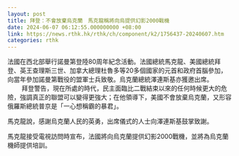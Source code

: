 ```yaml
---
layout: post
title: 拜登：不會放棄烏克蘭　馬克龍稱將向烏提供幻影2000戰機
date: 2024-06-07 06:12:55.000000000 +08:00
link: https://news.rthk.hk/rthk/ch/component/k2/1756437-20240607.htm
categories: rthk
---
```


法國在西北部舉行諾曼第登陸80周年紀念活動。法國總統馬克龍、美國總統拜登、英王查理斯三世、加拿大總理杜魯多等20多個國家的元首和政府首腦參加，向當年參加諾曼第戰役的盟軍士兵致敬。烏克蘭總統澤連斯基亦獲邀出席。
　　
拜登警告，現在所處的時代，民主面臨比二戰結束以來的任何時候更大的危險，強調真正的聯盟可以變得更強大；在他領導下，美國不會放棄烏克蘭，又形容俄羅斯總統普京是「一心想稱霸的暴君」。

馬克龍說，感謝烏克蘭人民的英勇，出席儀式的人士向澤連斯基鼓掌致謝。

馬克龍接受電視訪問時宣布，法國將向烏克蘭提供幻影2000戰機，並將為烏克蘭機師提供培訓。
